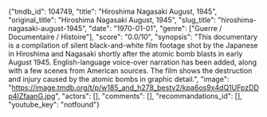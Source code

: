 {"tmdb_id": 104749, "title": "Hiroshima Nagasaki August, 1945", "original_title": "Hiroshima Nagasaki August, 1945", "slug_title": "hiroshima-nagasaki-august-1945", "date": "1970-01-01", "genre": ["Guerre / Documentaire / Histoire"], "score": "0.0/10", "synopsis": "This documentary is a compilation of silent black-and-white film footage shot by the Japanese in Hiroshima and Nagasaki shortly after the atomic bomb blasts in early August 1945. English-language voice-over narration has been added, along with a few scenes from American sources. The film shows the destruction and injury caused by the atomic bombs in graphic detail.", "image": "https://image.tmdb.org/t/p/w185_and_h278_bestv2/kpa6os9x4dQ1UFpzDDp4IZfaanG.jpg", "actors": [], "comments": [], "recommandations_id": [], "youtube_key": "notfound"}